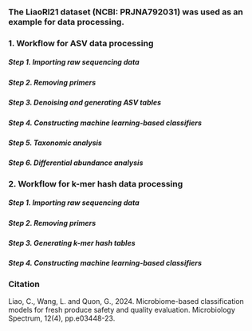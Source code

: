 ### The LiaoRl21 dataset (NCBI: PRJNA792031) was used as an example for data processing.

### 1. Workflow for ASV data processing
##### Step 1. Importing raw sequencing data
##### Step 2. Removing primers
##### Step 3. Denoising and generating ASV tables 
##### Step 4. Constructing machine learning-based classifiers 
##### Step 5. Taxonomic analysis 
##### Step 6. Differential abundance analysis


### 2. Workflow for k-mer hash data processing
##### Step 1. Importing raw sequencing data
##### Step 2. Removing primers
##### Step 3. Generating k-mer hash tables
##### Step 4. Constructing machine learning-based classifiers


### Citation ###
Liao, C., Wang, L. and Quon, G., 2024. Microbiome-based classification models for fresh produce safety and quality evaluation. Microbiology Spectrum, 12(4), pp.e03448-23.
